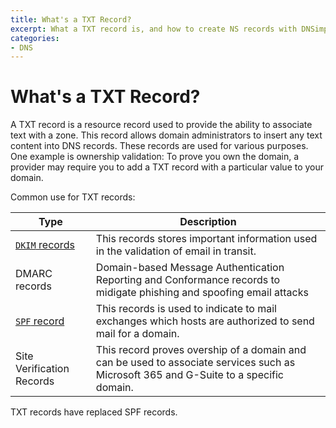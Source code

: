 ```yaml
---
title: What's a TXT Record?
excerpt: What a TXT record is, and how to create NS records with DNSimple.
categories:
- DNS
---
```


# What's a TXT Record?

A TXT record is a resource record used to provide the ability to associate text with a zone. This record allows domain administrators to insert any text content into DNS records. These records are used for various purposes. One example is ownership validation: To prove you own the domain, a provider may require you to add a TXT record with a particular value to your domain.

Common use for TXT records:

| Type | Description |
|------|-------------|
| [`DKIM` records](/articles/dkim-record) | This records stores important information used in the validation of email in transit. |
| DMARC records | Domain-based Message Authentication Reporting and Conformance records to midigate phishing and spoofing email attacks |
| [`SPF` record](/articles/spf-record/) | This records is used to indicate to mail exchanges which hosts are authorized to send mail for a domain. |
| Site Verification Records | This record proves overship of a domain and can be used to associate services such as Microsoft 365 and G-Suite to a specific domain. |

TXT records have replaced SPF records.
